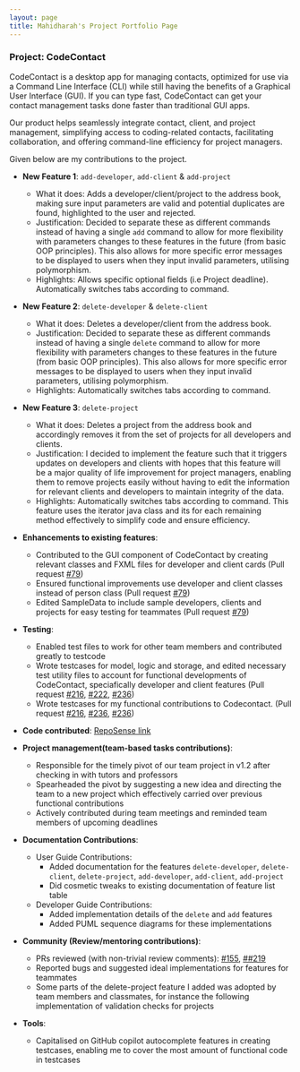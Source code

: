 ```yaml
---
layout: page
title: Mahidharah's Project Portfolio Page
---
```


### Project: CodeContact

CodeContact is a desktop app for managing contacts, optimized for use via a Command Line Interface (CLI) while still having the benefits of a Graphical User Interface (GUI).
If you can type fast, CodeContact can get your contact management tasks done faster than traditional GUI apps.

Our product helps seamlessly integrate contact, client, and project management, simplifying access to coding-related contacts, facilitating collaboration, and offering command-line efficiency for project managers. 

Given below are my contributions to the project.



* **New Feature 1**: `add-developer`, `add-client` & `add-project`
    * What it does: Adds a developer/client/project to the address book, making sure input parameters are valid and potential duplicates are found, highlighted to the user and rejected.
    * Justification: Decided to separate these as different commands instead of having a single `add` command to allow for more flexibility with parameters changes to these features in the future (from basic OOP principles). This also allows for more specific error messages to be displayed to users when they input invalid parameters, utilising polymorphism.
    * Highlights: Allows specific optional fields (i.e Project deadline). Automatically switches tabs according to command.


* **New Feature 2**: `delete-developer` & `delete-client`
    * What it does: Deletes a developer/client from the address book.
    * Justification: Decided to separate these as different commands instead of having a single `delete` command to allow for more flexibility with parameters changes to these features in the future (from basic OOP principles). This also allows for more specific error messages to be displayed to users when they input invalid parameters, utilising polymorphism.
    * Highlights: Automatically switches tabs according to command.

      
* **New Feature 3**: `delete-project`
    * What it does: Deletes a project from the address book and accordingly removes it from the set of projects for all developers and clients.
    * Justification: I decided to implement the feature such that it triggers updates on developers and clients with hopes that this feature will be a major quality of life improvement for project managers, enabling them to remove projects easily without having to edit the information for relevant clients and developers to maintain integrity of the data.
    * Highlights: Automatically switches tabs according to command. This feature uses the iterator java class and its for each remaining method effectively to simplify code and ensure efficiency.



* **Enhancements to existing features**:
    * Contributed to the GUI component of CodeContact by creating relevant classes and FXML files for developer and client cards (Pull request [\#79](https://github.com/AY2324S1-CS2103T-T09-2/tp/pull/79))
    * Ensured functional improvements use developer and client classes instead of person class (Pull request [\#79](https://github.com/AY2324S1-CS2103T-T09-2/tp/pull/79))
    * Edited SampleData to include sample developers, clients and projects for easy testing for teammates (Pull request [\#79](https://github.com/AY2324S1-CS2103T-T09-2/tp/pull/79))


* **Testing**:
  * Enabled test files to work for other team members and contributed greatly to testcode
  * Wrote testcases for model, logic and storage, and edited necessary test utility files to account for functional developments of CodeContact, speciafically developer and client features (Pull request [\#216](https://github.com/AY2324S1-CS2103T-T09-2/tp/pull/216), [\#222](https://github.com/AY2324S1-CS2103T-T09-2/tp/pull/222), [\#236](https://github.com/AY2324S1-CS2103T-T09-2/tp/pull/236))
  * Wrote testcases for my functional contributions to Codecontact. (Pull request [\#216](https://github.com/AY2324S1-CS2103T-T09-2/tp/pull/216), [\#236](https://github.com/AY2324S1-CS2103T-T09-2/tp/pull/222), [\#236](https://github.com/AY2324S1-CS2103T-T09-2/tp/pull/236))



* **Code contributed**: [RepoSense link](https://nus-cs2103-ay2324s1.github.io/tp-dashboard/?search=&sort=groupTitle&sortWithin=title&timeframe=commit&mergegroup=&groupSelect=groupByRepos&breakdown=true&checkedFileTypes=docs~functional-code~test-code&since=2023-09-22&tabOpen=true&tabType=authorship&zFR=false&tabAuthor=Mahidharah&tabRepo=AY2324S1-CS2103T-T09-2%2Ftp%5Bmaster%5D&authorshipIsMergeGroup=false&authorshipFileTypes=docs~functional-code~test-code&authorshipIsBinaryFileTypeChecked=false&authorshipIsIgnoredFilesChecked=false)



* **Project management(team-based tasks contributions)**:
    * Responsible for the timely pivot of our team project in v1.2 after checking in with tutors and professors
    * Spearheaded the pivot by suggesting a new idea and directing the team to a new project which effectively carried over previous functional contributions
    * Actively contributed during team meetings and reminded team members of upcoming deadlines



* **Documentation Contributions**:
    * User Guide Contributions:
        * Added documentation for the features `delete-developer`, `delete-client`, `delete-project`, `add-developer`, `add-client`, `add-project`
        * Did cosmetic tweaks to existing documentation of feature list table
    * Developer Guide Contributions:
        * Added implementation details of the `delete` and `add` features
        * Added PUML sequence diagrams for these implementations



* **Community (Review/mentoring contributions)**:
    * PRs reviewed (with non-trivial review comments): [\#155](https://github.com/AY2324S1-CS2103T-T09-2/tp/pull/155), [\##219](https://github.com/AY2324S1-CS2103T-T09-2/tp/pull/219)
    * Reported bugs and suggested ideal implementations for features for teammates
    * Some parts of the delete-project feature I added was adopted by team members and classmates, for instance the following implementation of validation checks for projects



* **Tools**:
    * Capitalised on GitHub copilot autocomplete features in creating testcases, enabling me to cover the most amount of functional code in testcases
